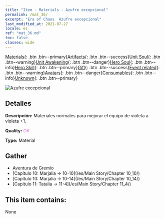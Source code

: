 ```yaml
---
title: "Item - Materials - Azufre excepcional"
permalink: /mat_36/
excerpt: "Era of Chaos  Azufre excepcional"
last_modified_at: 2021-07-27
locale: es
ref: "mat_36.md"
toc: false
classes: wide
---
```

 [Materials](/ItemsES/){: .btn .btn--primary}[Artifacts](/ItemsES/Artifacts/){: .btn .btn--success}[Unit Soul](/ItemsES/UnitSoul/){: .btn .btn--warning}[Unit Awakening](/ItemsES/UnitAwakening/){: .btn .btn--danger}[Hero Soul](/ItemsES/HeroSoul/){: .btn .btn--info}[Hero Skill](/ItemsES/HeroSkill/){: .btn .btn--primary}[Gift](/ItemsES/Gift/){: .btn .btn--success}[Event related](/ItemsES/Events/){: .btn .btn--warning}[Avatars](/ItemsES/Avatars/){: .btn .btn--danger}[Consumables](/ItemsES/Consumables/){: .btn .btn--info}[Unknown](/ItemsES/Unknown/){: .btn .btn--primary}

 ![Azufre excepcional](/images/t/i_cailiao_liuhuang2.png)

## Detalles
 **Descripción:** Materiales normales para mejorar el equipo de violeta a violeta +1.

 **Quality:** <span style="color: #DA70D6">OK</span>

 **Type:** Material

## Gather

*    Aventura de Gremio 
*    [Capítulo 10: Marjalia -> 10-10](/es/Main Story/Chapter 10_10/) 
*    [Capítulo 10: Marjalia -> 10-14](/es/Main Story/Chapter 10_14/) 
*    [Capítulo 11: Tatalia -> 11-4](/es/Main Story/Chapter 11_4/) 

## This item contains:

  None


